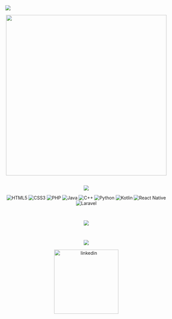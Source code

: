 <link rel="preconnect" href="https://fonts.googleapis.com">
<link rel="preconnect" href="https://fonts.gstatic.com" crossorigin>
<link href="https://fonts.googleapis.com/css2?family=Chokokutai&display=swap" rel="stylesheet">
<img  align="center"src="https://fontmeme.com/temporary/abf9d3008b1250a8722f363d8c177519.png"/>
<p align="center">
  <img src="https://mir-s3-cdn-cf.behance.net/project_modules/max_1200/32f419210192415.670d3bfa13117.gif" width="500" height="500" />
</p>
<p align="center">
<br>
<img src="https://fontmeme.com/temporary/043276b96a34589f6c1d6ac65e2f5379.png"/>
</p>
<p align="center">
  <img src="https://img.shields.io/badge/html5%20-%23E34F26.svg?&style=for-the-badge&logo=html5&logoColor=&color=black" alt="HTML5"/>
  <img src="https://img.shields.io/badge/css3%20-%231572B6.svg?&style=for-the-badge&logo=css3&logoColor=dodgerblue&color=black" alt="CSS3"/>
  <img src="https://img.shields.io/badge/php-%23777BB4.svg?&style=for-the-badge&logo=php&logoColor=&color=black" alt="PHP"/>
  <img src="https://img.shields.io/badge/java-%23ED8B00.svg?&style=for-the-badge&logo=java&logoColor=&color=black" alt="Java"/>
  <img src="https://img.shields.io/badge/c++%20-%2300599C.svg?&style=for-the-badge&logo=c%2B%2B&logoColor=dodgerblue&color=black" alt="C++"/>
  <img src="https://img.shields.io/badge/python%20-%2314354C.svg?&style=for-the-badge&logo=python&logoColor=&color=black" alt="Python"/>
  <img src="https://img.shields.io/badge/kotlin-%230095D5.svg?&style=for-the-badge&logo=kotlin&logoColor=&color=black" alt="Kotlin"/>
  <img src="https://img.shields.io/badge/react_native%20-%2320232a.svg?&style=for-the-badge&logo=react&logoColor=&color=black" alt="React Native"/>
  <img src="https://img.shields.io/badge/laravel%20-%23FF2D20.svg?&style=for-the-badge&logo=laravel&logoColor=&color=black" alt="Laravel"/>
</p>
<br>
<p align="center">
  <img src="https://github-readme-stats.vercel.app/api?username=RLC02&show_icons=true&theme=midnight-purple"/>
</p>
<br>
<p align="center">
  <img src="https://fontmeme.com/temporary/52eb574ea39b92bf4a30624d141e75a1.png"/>
</p>
<p align="center">
 <a href="https://www.linkedin.com/in/ricardo-luquetti-codo-835a5125b"><img src="https://img.shields.io/badge/linkedin%20-%23FF2D20.svg?&style=for-the-badge&logo=linkedin&logoColor=9042ed&color=black" width="200" alt="linkedin"/></a>
</p>
